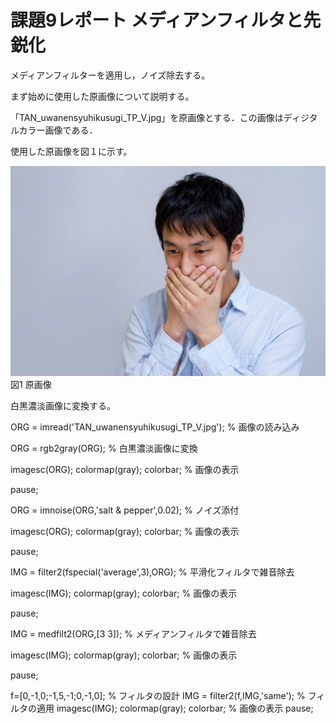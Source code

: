 # 課題9レポート メディアンフィルタと先鋭化
メディアンフィルターを適用し，ノイズ除去する。


まず始めに使用した原画像について説明する。

「TAN_uwanensyuhikusugi_TP_V.jpg」を原画像とする．この画像はディジタルカラー画像である．

使用した原画像を図１に示す。


![原画像](https://github.com/ararai01/lecture_image_processing/blob/master/my_image/TAN_uwanensyuhikusugi_TP_V.jpg)  
図1 原画像

白黒濃淡画像に変換する。



ORG = imread('TAN_uwanensyuhikusugi_TP_V.jpg'); % 画像の読み込み

ORG = rgb2gray(ORG); % 白黒濃淡画像に変換

imagesc(ORG); colormap(gray); colorbar; % 画像の表示

pause;




ORG = imnoise(ORG,'salt & pepper',0.02); % ノイズ添付

imagesc(ORG); colormap(gray); colorbar; % 画像の表示

pause;



IMG = filter2(fspecial('average',3),ORG); % 平滑化フィルタで雑音除去

imagesc(IMG); colormap(gray); colorbar; % 画像の表示

pause;


IMG = medfilt2(ORG,[3 3]); % メディアンフィルタで雑音除去

imagesc(IMG); colormap(gray); colorbar; % 画像の表示

pause;


f=[0,-1,0;-1,5,-1;0,-1,0]; % フィルタの設計
IMG = filter2(f,IMG,'same'); % フィルタの適用
imagesc(IMG); colormap(gray); colorbar; % 画像の表示
pause;
